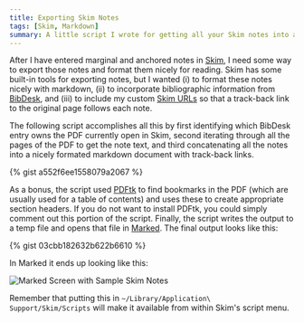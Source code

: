 ```yaml
---
title: Exporting Skim Notes
tags: [Skim, Markdown]
summary: A little script I wrote for getting all your Skim notes into a single nicely formated markdown file.
---
```



After I have entered marginal and anchored notes in [Skim], I need
some way to export those notes and format them nicely for reading.
Skim has some built-in tools for exporting notes, but I wanted (i)
to format these notes nicely with markdown, (ii) to incorporate
bibliographic information from [BibDesk], and (iii) to include my
custom [Skim URLs] so that a track-back link to the original page
follows each note.

The following script accomplishes all this by first identifying
which BibDesk entry owns the PDF currently open in Skim, second
iterating through all the pages of the PDF to get the note text,
and third concatenating all the notes into a nicely formated
markdown document with track-back links.

{% gist a552f6ee1558079a2067 %}

As a bonus, the script used [PDFtk] to find bookmarks in the PDF
(which are usually used for a table of contents) and uses these to
create appropriate section headers.  If you do not want to install
PDFtk, you could simply comment out this portion of the script.
Finally, the script writes the output to a temp file and opens that
file in [Marked].  The final output looks like this:

{% gist 03cbb182632b622b6610 %}

In Marked it ends up looking like this:

![Marked Screen with Sample Skim
Notes](/images/Screen2014-07-071.png)

Remember that putting this in `~/Library/Application\
Support/Skim/Scripts` will make it available from within Skim's
script menu.


[Marked]:       http://markedapp.com
[pdftk]:        http://www.pdflabs.com/tools/pdftk-the-pdf-toolkit/
[Skim URLs]:    http://www.dansheffler.com/blog/2014-07-02-custom-skim-urls/
[Skim]:          http://skim-app.sourceforge.net
[BibDesk]:       http://bibdesk.sourceforge.net
